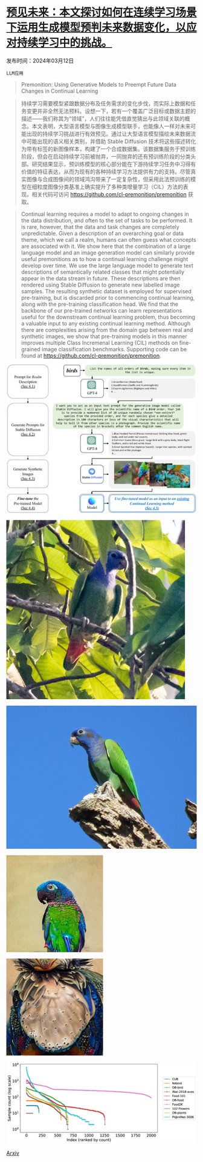 # [预见未来：本文探讨如何在连续学习场景下运用生成模型预判未来数据变化，以应对持续学习中的挑战。](https://arxiv.org/abs/2403.07356)

发布时间：2024年03月12日

`LLM应用`

> Premonition: Using Generative Models to Preempt Future Data Changes in Continual Learning

> 持续学习需要模型紧跟数据分布及任务需求的变化步伐，而实际上数据和任务变更并非全然无法预料。设想一下，若有一个覆盖广泛目标或数据主题的描述——我们称其为“领域”，人们往往能凭借直觉猜出与此领域关联的概念。本文表明，大型语言模型与图像生成模型联手，也能像人一样对未来可能出现的持续学习挑战进行有效预见。通过让大型语言模型描绘未来数据流中可能出现的语义相关类别，并借助 Stable Diffusion 技术将这些描述转化为带有标签的新图像样本，构建了一个合成数据集。该数据集服务于预训练阶段，但会在启动持续学习前被抛弃，一同抛弃的还有预训练阶段的分类头部。研究结果显示，预训练模型的核心部分能在下游持续学习任务中习得有价值的特征表达，从而为现有的各种持续学习方法提供有力的支持。尽管真实图像与合成图像间的领域鸿沟带来了一定复杂性，但采用此法预训练的模型在细粒度图像分类基准上确实提升了多种类增量学习（CIL）方法的表现。相关代码可访问 https://github.com/cl-premonition/premonition 获取。

> Continual learning requires a model to adapt to ongoing changes in the data distribution, and often to the set of tasks to be performed. It is rare, however, that the data and task changes are completely unpredictable. Given a description of an overarching goal or data theme, which we call a realm, humans can often guess what concepts are associated with it. We show here that the combination of a large language model and an image generation model can similarly provide useful premonitions as to how a continual learning challenge might develop over time. We use the large language model to generate text descriptions of semantically related classes that might potentially appear in the data stream in future. These descriptions are then rendered using Stable Diffusion to generate new labelled image samples. The resulting synthetic dataset is employed for supervised pre-training, but is discarded prior to commencing continual learning, along with the pre-training classification head. We find that the backbone of our pre-trained networks can learn representations useful for the downstream continual learning problem, thus becoming a valuable input to any existing continual learning method. Although there are complexities arising from the domain gap between real and synthetic images, we show that pre-training models in this manner improves multiple Class Incremenal Learning (CIL) methods on fine-grained image classification benchmarks. Supporting code can be found at https://github.com/cl-premonition/premonition.

![预见未来：本文探讨如何在连续学习场景下运用生成模型预判未来数据变化，以应对持续学习中的挑战。](../../../paper_images/2403.07356/x1.png)

![预见未来：本文探讨如何在连续学习场景下运用生成模型预判未来数据变化，以应对持续学习中的挑战。](../../../paper_images/2403.07356/Fig2a.jpg)

![预见未来：本文探讨如何在连续学习场景下运用生成模型预判未来数据变化，以应对持续学习中的挑战。](../../../paper_images/2403.07356/Fig2b.jpg)

![预见未来：本文探讨如何在连续学习场景下运用生成模型预判未来数据变化，以应对持续学习中的挑战。](../../../paper_images/2403.07356/Fig2c.png)

![预见未来：本文探讨如何在连续学习场景下运用生成模型预判未来数据变化，以应对持续学习中的挑战。](../../../paper_images/2403.07356/Fig2d.png)

![预见未来：本文探讨如何在连续学习场景下运用生成模型预判未来数据变化，以应对持续学习中的挑战。](../../../paper_images/2403.07356/x2.png)

[Arxiv](https://arxiv.org/abs/2403.07356)